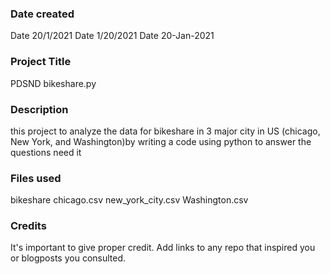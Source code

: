 ### Date created
Date 20/1/2021
Date 1/20/2021
Date 20-Jan-2021
### Project Title
PDSND bikeshare.py
### Description
this project to analyze the data for bikeshare in 3 major city in US (chicago, New York, and Washington)by writing a code using python to answer the questions need it 
### Files used
bikeshare
chicago.csv
new_york_city.csv
Washington.csv

### Credits
It's important to give proper credit. Add links to any repo that inspired you or blogposts you consulted.


